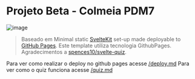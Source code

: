 # Projeto Beta - Colmeia PDM7

![image](https://github.com/user-attachments/assets/4c8bf738-6aa6-46ad-be29-66ba6a689b64)


> Baseado em Minimal static [SvelteKit](https://kit.svelte.dev/) set-up made deployable to [GitHub Pages](https://metonym.github.io/sveltekit-gh-pages/). Este template utiliza tecnologia GithubPages.  
> Agradecimentos a [spences10/svelte-quiz](https://github.com/spences10/svelte-quiz/).  

Para ver como realizar o deploy no github pages acesse [/deploy.md](/DEPLOY.md)
Para ver como o quiz funciona acesse [/quiz.md](/QUIZ.md)
